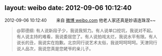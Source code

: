 layout: weibo
date: 2012-09-06 10:12:40
---
<meta name="referrer" content="no-referrer" />

2012-09-06 10:12:40  &nbsp;&nbsp;&nbsp;&nbsp;&nbsp;&nbsp; 来自 <a href="http://weibo.com/" rel="nofollow">微博 weibo.com</a>
他老人家还真是妙语连珠涅~~
>  @郭德纲: 有人说新段子少，我说我努力。有人说单口挖坑，我说对不起。有人说主持的难看，我说委屈您了。有人说拍戏太烂，我说水平有限。有人说长的丑，我说实在抱歉。北京同行说艺术太俗，我说呵呵呵呵。天津同行说人品次，我说您真是您姥爷的亲儿子。 ​​​
